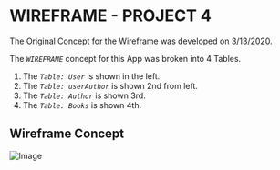 # WIREFRAME - PROJECT 4

The Original Concept for the Wireframe was developed on 3/13/2020.


The _`WIREFRAME`_ concept for this App was broken into 4 Tables.

1. The _`Table: User`_ is shown in the left.  
2. The _`Table: userAuthor`_ is shown 2nd from left.
3. The _`Table: Author`_ is shown 3rd.
3. The _`Table: Books`_ is shown 4th.

## Wireframe Concept


![Image](./images/WIREFRAME.jpg)